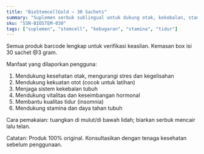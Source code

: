 ```yaml
---
title: "BioStemcellGold – 30 Sachets"
summary: "Suplemen serbuk sublingual untuk dukung otak, kekebalan, stamina, kualitas tidur, dan kebugaran."
sku: "SSN-BIOSTEM-030"
tags: ["suplemen", "stemcell", "kebugaran", "stamina", "tidur"]
---
```


Semua produk barcode lengkap untuk verifikasi keaslian. Kemasan box isi 30 sachet @3 gram.

Manfaat yang dilaporkan pengguna:

1. Mendukung kesehatan otak, mengurangi stres dan kegelisahan
2. Mendukung kekuatan otot (cocok untuk latihan)
3. Menjaga sistem kekebalan tubuh
4. Mendukung vitalitas dan keseimbangan hormonal
5. Membantu kualitas tidur (insomnia)
6. Mendukung stamina dan daya tahan tubuh

Cara pemakaian: tuangkan di mulut/di bawah lidah; biarkan serbuk mencair lalu telan.

Catatan: Produk 100% original. Konsultasikan dengan tenaga kesehatan sebelum penggunaan.